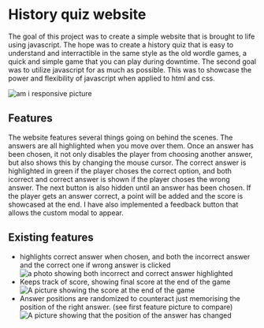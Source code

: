 # History quiz website
The goal of this project was to create a simple website that is brought to life using javascript. The hope was to create a history quiz that is easy to understand and interractible in the same style as the old wordle games, a quick and simple game that you can play during downtime. The second goal was to utilize javascript for as much as possible. This was to showcase the power and flexibility of javascript when applied to html and css.

![am i responsive picture](https://lh3.googleusercontent.com/pw/AP1GczOo0B1yWNelBdjS8gJ9kHx1szO6bNTsfHtpiM6FYARxhJ0u05rTxHuTR61nuoIsXTobZjA-pidw3lS1E148wMX1pPu2Tb_FTxbn6n4-Z3zEWz673Q0=w2400)

## Features
The website features several things going on behind the scenes. The answers are all highlighted when you move over them. Once an answer has been chosen, it not only disables the player from choosing another answer, but also shows this by changing the mouse cursor. The correct answer is highlighted in green if the player choses the correct option, and both icorrect and correct answer is shown if the player choses the wrong answer. The next button is also hidden until an answer has been chosen. If the player gets an answer correct, a point will be added and the score is showcased at the end. I have also implemented a feedback button that allows the custom modal to appear.

## Existing features
- highlights correct answer when chosen, and both the incorrect answer and the correct one if wrong answer is clicked
![a photo showing both incorrect and correct answer highlighted](https://lh3.googleusercontent.com/pw/AP1GczM_w1e_6r3FBNBf23JQ9Jvg1_qmR2GXI6GfqmvXupTcWagBPgqcek7I7OXXIoiTTjAhRJGNTw7KrSLT9BtCbR_nwW6g-oF2RA1OMLnUOZFeQ_hWvqc=w2400)
- Keeps track of score, showing final score at the end of the game
![A picture showing the score at the end of the game](https://lh3.googleusercontent.com/pw/AP1GczNk6BIFcEIinSlFK9VaYMN8ybJroRcW2V5IvFhvcCSKlOAaFkHXpItJHUNSIHdP0cNzceXa4kGJKDEvNmgMIKYEhxy-XntnoOdVGyzK6w-i82XQBvs=w2400)
- Answer positions are randomized to counteract just memorising the position of the right answer. (see first feature picture to compare)
![A picture showing that the position of the answer has changed](https://lh3.googleusercontent.com/pw/AP1GczM8jCI_uSVyCqX_wo91LbF3UNyATWF-ZZRwNY-aG_LtJY1ey_caJQsJTXDnlqR1hsyJDNvdJcUjLr5yCjn1GIKPjhjXO99B9a3O_PzLky_R-Bmkz1k=w2400)
